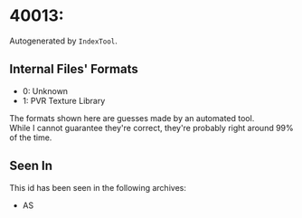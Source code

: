 # 40013: 

Autogenerated by `IndexTool`.  



## Internal Files' Formats
- 0: Unknown
- 1: PVR Texture Library

The formats shown here are guesses made by an automated tool.  
While I cannot guarantee they're correct, they're probably right around 99% of the time.

## Seen In

This id has been seen in the following archives:  

- AS  
